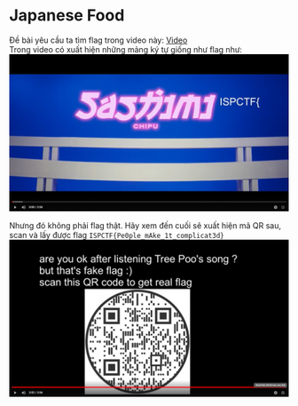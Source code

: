 # Japanese Food
Đề bài yêu cầu ta tìm flag trong video này:
[Video](https://youtu.be/N6pjpsWuwjQ) </br>
Trong video có xuất hiện những mảng ký tự giống như flag như:
<img src= https://github.com/dnamgithub33/WUMiniCTF-2022/blob/main/mini2022.png >

Nhưng đó không phải flag thật. Hãy xem đến cuối sẽ xuất hiện mã QR sau, scan và lấy được flag `ISPCTF{Pe0ple_mAke_1t_complicat3d}`
<img src= https://github.com/dnamgithub33/WUMiniCTF-2022/blob/main/mini2022qr.png>

